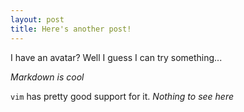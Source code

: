 ```yaml
---
layout: post
title: Here's another post!
---
```


I have an avatar? Well I guess I can try something...

_Markdown is cool_

`vim` has pretty good support for it. *Nothing to see here*
